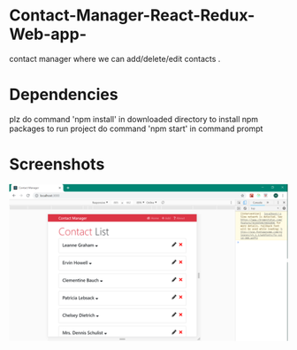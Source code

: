 # Contact-Manager-React-Redux-Web-app-
contact manager where we can add/delete/edit contacts .
# Dependencies  
plz do command 'npm install' in downloaded directory to install npm packages
to run project do command 'npm start' in command prompt
# Screenshots
![screenshot](screenshots/s1.png "project")
